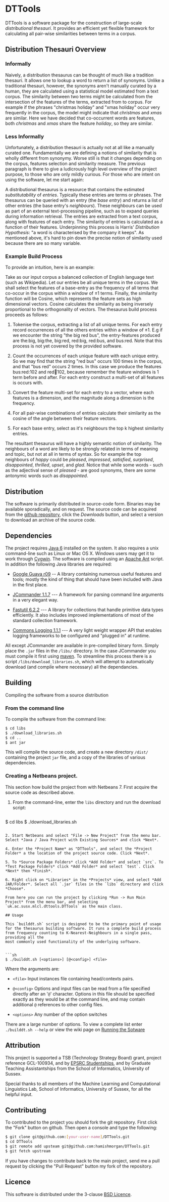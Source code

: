 # DTTools

DTTools is a software package for the construction of large-scale *distributional thesauri*. It provides an efficient yet flexible framework for calculating all pair-wise similarities between terms in a corpus.

## Distribution Thesauri Overview 

### Informally

Naively, a distribution thesaurus can be thought of much like a tradition thesauri. It allows one to lookup a word to return a list of synonyms. Unlike a traditional thesauri, however, the synonyms aren't manually curated by a human, they are calculated using a statistical model estimated from a text corpus. The similarity between two terms might be calculated from the intersection of the features of the terms, extracted from to corpus. For example if the phrases "christmas holiday" and "xmas holiday" occur very frequently in the corpus, the model might indicate that *christmas* and *xmas* are similar. Here we have decided that co-occurrent words are features, both *christmas* and *xmas* share the feature *holiday*, so they are similar. 

### Less Informally

Unfortunately, a distribution thesauri is actually not at all like a manually curated one. Fundamentally we are defining a notions of similarity that is wholly different from synonymy. Worse still is that it changes depending on the corpus, features selection and similarity measure. The previous paragraph is there to give a ludicrously high level overview of the project purpose, to those who are only mildly curious. For those who are intent on using the software, let me start again:

A distributional thesaurus is a resource that contains the estimated *substitutability* of *entries*. Typically these entries are terms or phrases. The thesaurus can be queried with an entry (the *base entry*) and returns a list of other entries (the base entry's *neighbours*). These neighbours can be used as part of an external text-processing pipeline, such as to expand queries during information retrieval. The entries are extracted from a text corpus, along with features of each entry. The similarity of entries is calculated as a function of their features. Underpinning this process is Harris' *Distribution Hypothesis*: "a word is characterised by the company it keeps". As mentioned above, it's hard to pin down the precise notion of similarity used because there are so many variable. 

### Example Build Process

To provide an intuition, here is an example:

Take as our input corpus a balanced collection of English language text (such as Wikipedia). Let our entries be all unique terms in the corpus. We shall select the features of a base-entry as the frequency of all terms that co-occur in the corpus within a window of ±1 terms. Finally, the similarity function will be Cosine, which represents the feature sets as high dimensional vectors. Cosine calculates the similarity as being inversely proportional to the orthogonality of vectors. The thesaurus build process proceeds as follows:

 1. Tokenise the corpus, extracting a list of all unique terms. For each entry record occurrences of all the others entries within a window of ±1. E.g if we encounter the string "the big red bus", the entry-features produced are the:big, big:the, big:red, red:big, red:bus, and bus:red. Note that this process is not yet covered by the provided software.

 2. Count the occurrences of each unique feature with each unique entry. So we may find that the string "red bus" occurs 100 times in the corpus, and that "bus red" occurs 2 times. In this case we produce the features bus:red:102 and red:bus:102, because remember the feature windows is 1 term before and after. For each entry construct a multi-set of all features is occurs with.

 3. Convert the feature multi-set for each entry to a vector, where each features is a dimension, and the magnitude along a dimension is the frequency.

 4. For all pair-wise combinations of entries calculate their similarity as the cosine of the angle between their feature vectors.

 5. For each base entry, select as it's neighbours the top k highest similarity entries.

The resultant thesaurus will have a highly semantic notion of similarity. The neighbours of a word are likely to be strongly related in terms of meaning and topic, but not at all in terms of syntax. So for example the top neighbours of *happy* could be *pleased*, *impressed*, *satisfied*, *surprised*, *disappointed*, *thrilled*, *upset*, and *glad*. Notice that while some words - such as the adjectival sense of *pleased* - are good synonyms, there are some antonymic words such as *disappointed*.

## Distribution 

The software is primarily distributed in source-code form. Binaries may be available sporadically, and on request. 
The source code can be acquired from the [github repository](https://github.com/hamishmorgan/DTTools), click the *Downloads* button, and select a version to download an archive of the source code.

## Dependencies

The project requires [Java 6](http://www.oracle.com/technetwork/java/javase/downloads/index.html) installed on the system. It also requires a unix command-line such as Linux or Mac OS X. Windows users may get it to work through [Cygwin](http://www.cygwin.com). The software is compiled using an [Apache Ant](http://ant.apache.org) script. In addition the following Java libraries are required:

 * [Google Guava r09](http://code.google.com/p/guava-libraries/) -- A library containing numerous useful features and tools; mostly the kind of thing that should have been included with Java in the first place.

 * [JCommander 1.1.7](http://github.com/cbeust/jcommander) --- A framework for parsing command line arguments in a very elegant way.

 * [Fastutil 6.2.2](http://fastutil.dsi.unimi.it/) --- A library for collections that handle primitive data types efficiently. It also includes improved implementations of most of the standard collection framework.

 * [Commons Logging 1.1.1](http://commons.apache.org/logging/) --- A very light weight wrapper API that enables logging frameworks to be configured and "plugged in" at runtime. 

All except JCommander are available in pre-compiled binary form. Simply place the `.jar` files in the `/libs/` directory. In the case JCommander you must compile it first using [maven](http://maven.apache.org/). To streamline this process there is a script `/libs/download_libraries.sh`, which will attempt to automatically download (and compile where necessary) all the dependancies.

## Building

Compiling the software from a source distribution

### From the command line

To compile the software from the command line:

```sh
$ cd libs
$ ./download_libraries.sh
$ cd ..
$ ant jar
```

This will compile the source code, and create a new directory `/dist/` containing the project `jar` file, and a copy of the libraries of various dependencies.

### Creating a Netbeans project.

This section how build the project from with Netbeans 7. First acquire the source code as described above. 

1. From the command-line, enter the `libs` directory and run the download script:

    ```sh
$ cd libs
$ ./download_libraries.sh
```

2. Start Netbeans and select "File -> New Project" from the menu bar. Select *Java / Java Project with Existing Sources* and click *Next*.

4. Enter the *Project Name* as "DTTools", and select the *Project Folder* a the location of the project source code. Click *Next*.

5. To *Source Package Folders* click *Add Folder* and select `src`. To *Test Package Folders* click *Add Folder* and select `test`. Click *Next* then *Finish*.

6. Right click on *Libraries* in the *Projects* view, and select *Add JAR/Folder*. Select all `.jar` files in the `libs` directory and click *Choose*.

From here you can run the project by clicking *Run -> Run Main Project* from the menu bar, and selecting `uk.ac.susx.mlcl.dttools.DTTools` as the main class.

## Usage 

This `builddt.sh` script is designed to be the primary point of usage for the thesaurus building software. It runs a complete build process from frequency counting to K-Nearest-Neighbours in a single pass, providing all the
most commonly used functionality of the underlying software.


```sh
$ ./builddt.sh [<options>] [@<config>] <file>
```

Where the arguments are:

 * `<file>` Input instances file containing head/contexts pairs.

 * `@<config>` Options and input files can be read from a <config> file specified directly after an '$\mathtt{@}$' character. Options in this file should be specified exactly as they would be at the command line, and may contain additional `@` references to other config files. 

 * `<options>` Any number of the option switches

There are a large number of options. To view a complete list enter ```./builddt.sh --help``` or view the wiki page on [Running the Sotware](https://github.com/hamishmorgan/DTTools/wiki/Running-the-Software)

## Attribution 

This project is supported a TSB (Technology Strategy Board) grant, project  reference GCL-100934, and by [EPSRC Studentships](http://www.epsrc.ac.uk/funding/students/Pages/default.aspx), and by Graduate Teaching Assistantships from the School of Informatics, University of Sussex.

Special thanks to all members of the Machine Learning and Computational Linguistics Lab, School of Informatics, University of Sussex, for all the helpful input.

## Contributing

To contributed to the project you should fork the git repository. First click the "Fork" button on github. Then open a console and type the following:

```sh
$ git clone git@github.com:[your-user-name]/DTTools.git
$ cd DTTools
$ git remote add upsteam git@github.com:hamishmorgan/DTTools.git
$ git fetch upstream
```

If you have changes to contribute back to the main project, send me a pull request by clicking the "Pull Request" button my fork of the repository.

## Licence

This software is distributed under the 3-clause [BSD Licence](https://github.com/hamishmorgan/DTTools/wiki/Licence).
